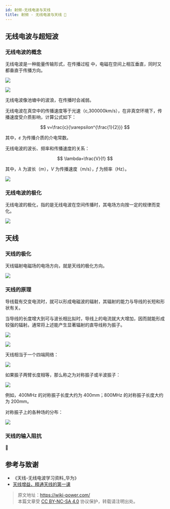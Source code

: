 ```yaml
---
id: 射频-无线电波与天线
title: 射频 - 无线电波与天线 🚧
---
```


## 无线电波与超短波

### 无线电波的概念

无线电波是一种能量传输形式，在传播过程
中，电磁在空间上相互垂直，同时又都垂直于传播方向。

![](https://wiki-media-1253965369.cos.ap-guangzhou.myqcloud.com/img/20220328151806.png)

![](https://wiki-media-1253965369.cos.ap-guangzhou.myqcloud.com/img/20220328152954.png)

无线电波像池塘中的波浪，在传播时会减弱。

无线电波在真空中的传播速度等于光速（c,300000km/s），在非真空环境下，传播速度受介质影响，计算公式如下：

$$
v=\frac{c}{\varepsilon^{\frac{1}{2}}}
$$

其中，$\varepsilon$ 为传播介质的介电常数。

无线电波的波长、频率和传播速度的关系：

$$
\lambda=\frac{V}{f}
$$

其中，$\lambda$ 为波长（m），$V$ 为传播速度（m/s），$f$ 为频率（Hz）。

![](https://wiki-media-1253965369.cos.ap-guangzhou.myqcloud.com/img/20220328153416.png)

### 无线电波的极化

无线电波的极化，指的是无线电波在空间传播时，其电场方向按一定的规律而变化。

![](https://wiki-media-1253965369.cos.ap-guangzhou.myqcloud.com/img/20220328153533.png)

## 天线

### 天线的极化

天线辐射电磁场的电场方向，就是天线的极化方向。

![](https://wiki-media-1253965369.cos.ap-guangzhou.myqcloud.com/img/20220328153749.png)

### 天线的原理

导线载有交变电流时，就可以形成电磁波的辐射，其辐射的能力与导线的长短和形状有关。

当导线的长度增大到可与波长相比拟时，导线上的电流就大大增加，因而就能形成较强的辐射。通常将上述能产生显著辐射的直导线称为振子。

![](https://wiki-media-1253965369.cos.ap-guangzhou.myqcloud.com/img/20220328154244.png)

![](https://wiki-media-1253965369.cos.ap-guangzhou.myqcloud.com/img/20220328154355.png)

天线相当于一个四端网络：

![](https://wiki-media-1253965369.cos.ap-guangzhou.myqcloud.com/img/20220328154327.png)

如果振子两臂长度相等，那么称之为对称振子或半波振子：

![](https://wiki-media-1253965369.cos.ap-guangzhou.myqcloud.com/img/20220328154512.png)

例如，400MHz 的对称振子长度大约为 400mm；800MHz 的对称振子长度大约为 200mm。

对称振子上的各种场的分布：

![](https://wiki-media-1253965369.cos.ap-guangzhou.myqcloud.com/img/20220328154749.png)

### 天线的输入阻抗

🚧

## 参考与致谢

- 《天线-无线电波学习资料\_华为》
- [天线增益，精通天线的第一课](https://rf.eefocus.com/article/id-335204)

> 原文地址：<https://wiki-power.com/>  
> 本篇文章受 [CC BY-NC-SA 4.0](https://creativecommons.org/licenses/by/4.0/deed.zh) 协议保护，转载请注明出处。
